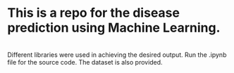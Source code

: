 # This is a repo for the disease prediction using Machine Learning.
<br>
Different libraries were used in achieving the desired output. Run the .ipynb file for the source code. The dataset is also provided. 

